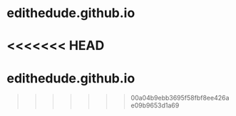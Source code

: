 # edithedude.github.io
<<<<<<< HEAD
=======
# edithedude.github.io
>>>>>>> 00a04b9ebb3695f58fbf8ee426ae09b9653d1a69
